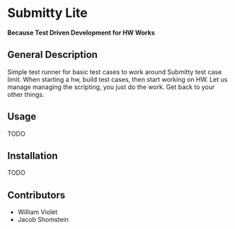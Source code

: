 # Submitty Lite
**Because Test Driven Development for HW Works**

## General Description
Simple test runner for basic test cases to work around Submitty test case limit. When starting a hw, build test cases, then start working on HW. Let us manage managing the scripting, you just do the work. Get back to your other things.

## Usage
TODO

## Installation
TODO

## Contributors
- William Violet
- Jacob Shomstein
